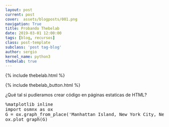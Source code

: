 ```yaml
---
layout: post
current: post
cover:  assets/blogposts/001.png
navigation: True
title: Probando Thebelab
date: 2019-03-01 12:00:00
tags: [blog, recursos]
class: post-template
subclass: 'post tag-blog'
author: sergio
kernel_name: python3
thebelab: true
---
```

<!-- Load Thebelab for interactive widgets -->
{% include thebelab.html %}

{% include thebelab_button.html %}

¿Qué tal si pudieramos crear código en páginas estaticas de HTML?

<div class='thebelab-cell'>
<pre data-executable="true" data-language="python">
%matplotlib inline
import osmnx as ox
G = ox.graph_from_place('Manhattan Island, New York City, New York, USA', network_type='drive')
ox.plot_graph(G)
</pre>
</div>

